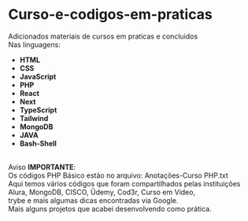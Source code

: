 # Curso-e-codigos-em-praticas
Adicionados materiais de cursos em praticas e concluidos<br>
Nas linguagens: <br>
<ul>
<li><b>HTML</b></li>
<li><b>CSS</b></li>
<li><b>JavaScript</b></li>
<li><b>PHP</b></li>
<li><b>React</b></li>
<li><b>Next</b></li>
<li><b>TypeScript</b></li>
<li><b>Tailwind</b></li>
<li><b>MongoDB</b></li>
<li><b>JAVA</b></li>
<li><b>Bash-Shell</b></li>
</ul><br>
Aviso <b>IMPORTANTE</b>:<br>
Os códigos PHP Básico estão no arquivo: Anotações-Curso PHP.txt<br>
Aqui temos vários códigos que foram compartilhados pelas instituições Alura, MongoDB, CISCO, Ûdemy, Cod3r, Curso em Vídeo,<br>
trybe e mais algumas dicas encontradas via Google.<br>
Mais alguns projetos que acabei desenvolvendo como prática.
